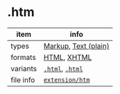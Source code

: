 

# .htm

item | info
--- | ---
types | [Markup](../dataTypes/markup.md), [Text (plain)](../dataTypes/textPlain.md)
formats | [HTML](../fileFormats/html.md), [XHTML](../fileFormats/xhtml.md)
variants | [`.html`](../extensions/html.md), [`.html`](../extensions/html.md)
file info | [`extension/htm`]({{fileinfo}}/htm)



